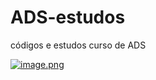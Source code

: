 # ADS-estudos
 códigos e estudos curso de ADS

[![image.png](https://i.postimg.cc/pXndQvXV/image.png)](https://postimg.cc/cr0ZZVnP)
